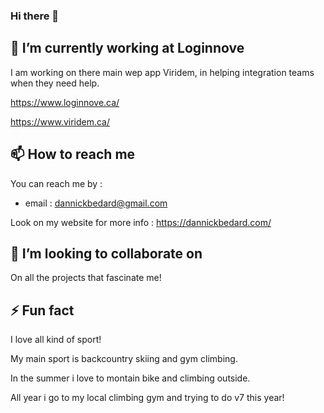 ### Hi there 👋

## 🔭 I’m currently working at Loginnove
I am working on there main wep app Viridem, in helping integration teams when they need help.

https://www.loginnove.ca/

https://www.viridem.ca/

## 📫 How to reach me
You can reach me by :

- email : dannickbedard@gmail.com

Look on my website for more info : https://dannickbedard.com/

## 👯 I’m looking to collaborate on
On all the projects that fascinate me!

## ⚡ Fun fact
I love all kind of sport! 

My main sport is backcountry skiing and gym climbing.

In the summer i love to montain bike and climbing outside.

All year i go to my local climbing gym and trying to do v7 this year!


<!--
**DannickBedard/DannickBedard** is a ✨ _special_ ✨ repository because its `README.md` (this file) appears on your GitHub profile.

Here are some ideas to get you started:

- 🔭 I’m currently working on : Mobile app for people who always forget things when doing activities
- 🌱 I’m currently learning : React native
- 👯 I’m looking to collaborate on : Any project
- 🤔 I’m looking for help with : Anything
- 💬 Ask me about ...
- 📫 How to reach me: ...
- 😄 Pronouns: ...
- ⚡ Fun fact: ...
-->
